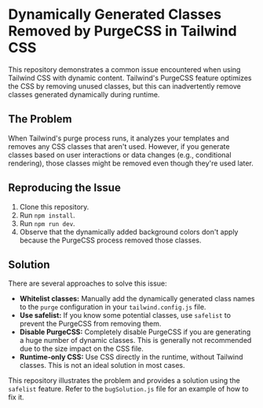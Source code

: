 # Dynamically Generated Classes Removed by PurgeCSS in Tailwind CSS

This repository demonstrates a common issue encountered when using Tailwind CSS with dynamic content.  Tailwind's PurgeCSS feature optimizes the CSS by removing unused classes, but this can inadvertently remove classes generated dynamically during runtime.

## The Problem

When Tailwind's purge process runs, it analyzes your templates and removes any CSS classes that aren't used. However, if you generate classes based on user interactions or data changes (e.g., conditional rendering), those classes might be removed even though they're used later.

## Reproducing the Issue

1. Clone this repository.
2. Run `npm install`.
3. Run `npm run dev`.
4. Observe that the dynamically added background colors don't apply because the PurgeCSS process removed those classes.

## Solution

There are several approaches to solve this issue:

* **Whitelist classes:**  Manually add the dynamically generated class names to the `purge` configuration in your `tailwind.config.js` file. 
* **Use safelist:** If you know some potential classes, use `safelist` to prevent the PurgeCSS from removing them.
* **Disable PurgeCSS:**  Completely disable PurgeCSS if you are generating a huge number of dynamic classes. This is generally not recommended due to the size impact on the CSS file.
* **Runtime-only CSS:** Use CSS directly in the runtime, without Tailwind classes. This is not an ideal solution in most cases.

This repository illustrates the problem and provides a solution using the `safelist` feature. Refer to the `bugSolution.js` file for an example of how to fix it.

